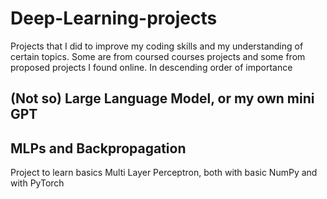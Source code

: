 # Deep-Learning-projects
Projects that I did to improve my coding skills and my understanding of certain topics. Some are from coursed courses projects and some from proposed projects I found online. In descending order of importance


## (Not so) Large Language Model, or my own mini GPT


## MLPs and Backpropagation
Project to learn basics Multi Layer Perceptron, both with basic NumPy and with PyTorch

